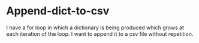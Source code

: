 # Append-dict-to-csv
I have a for loop in which a dictionary is being produced which grows at each iteration of the loop. I want to append it to a csv file without repetition.
